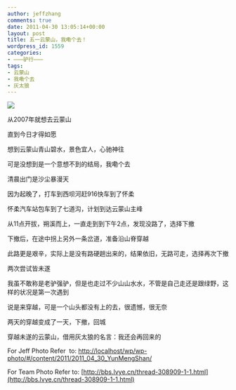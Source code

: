 ```yaml
---
author: jeffzhang
comments: true
date: 2011-04-30 13:05:14+00:00
layout: post
title: 五一云蒙山，我嘞个去！
wordpress_id: 1559
categories:
- ———驴行———
tags:
- 云蒙山
- 我嘞个去
- 灰太狼
---
```


![](http://localhost/wp/wp-photo/content/2011/2011_04_30_YunMengShan/086.jpg)

从2007年就想去云蒙山

直到今日才得如愿

想到云蒙山青山碧水，景色宜人，心驰神往

可是没想到是一个意想不到的结局，我嘞个去

清晨出门是沙尘暴漫天

因为起晚了，打车到西坝河赶916快车到了怀柔

怀柔汽车站包车到了七道沟，计划到达云蒙山主峰

从11点开拔，朔溪而上，一直走到到下午2点，发现没路了，选择下撤

下撤后，在途中拐上另外一条岔道，准备沿山脊穿越

此路更是艰辛，实际上是没有路硬趟出来的，结果依旧，无路可走，选择再次下撤

两次尝试皆未遂

我虽不敢称是老驴强驴，但是也走过不少山山水水，不管是自己走还是跟绿野，这样的状况是第一次遇到

说是来穿越，可是一个山头都没有上的去，很遗憾，很无奈

两天的穿越变成了一天，下撤，回城

穿越未遂的云蒙山，借用灰太狼的名言：我还会再回来的

For Jeff Photo Refer  to: [http://localhost/wp/wp-photo/#/content/2011/2011_04_30_YunMengShan/](http://localhost/wp/wp-photo/#/content/2011/2011_04_30_YunMengShan/)

For Team Photo Refer to: [http://bbs.lvye.cn/thread-308909-1-1.html](http://bbs.lvye.cn/thread-308909-1-1.html)
